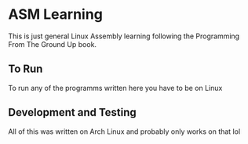 # ASM Learning 

This is just general Linux Assembly learning following the Programming From The Ground Up book.

## To Run 

To run any of the programms written here you have to be on Linux 

## Development and Testing 

All of this was written on Arch Linux and probably only works on that lol
